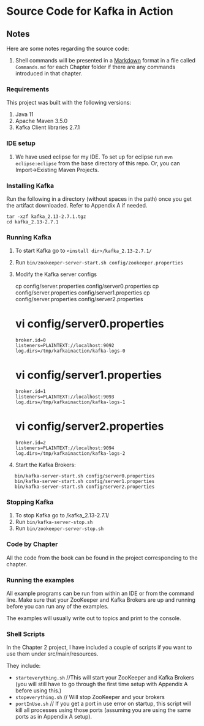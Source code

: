 # Source Code for Kafka in Action

## Notes

Here are some notes regarding the source code:

1. Shell commands will be presented in a [Markdown](https://daringfireball.net/projects/markdown/syntax) format in a file called `Commands.md` for each Chapter folder if there are any commands introduced in that chapter.

### Requirements

This project was built with the following versions:

1. Java 11
1. Apache Maven 3.5.0
1. Kafka Client libraries 2.7.1

### IDE setup
 
1. We have used eclipse for my IDE. 
   To set up for eclipse run `mvn eclipse:eclipse` from the base directory of this repo. 
   Or, you can Import->Existing Maven Projects.

### Installing Kafka

Run the following in a directory (without spaces in the path) once you get the artifact downloaded. Refer to Appendix A if needed.

    tar -xzf kafka_2.13-2.7.1.tgz
    cd kafka_2.13-2.7.1

### Running Kafka

1. To start Kafka go to `<install dir>/kafka_2.13-2.7.1/`
2. Run `bin/zookeeper-server-start.sh config/zookeeper.properties`
3. Modify the Kafka server configs


	cp config/server.properties config/server0.properties
	cp config/server.properties config/server1.properties
	cp config/server.properties config/server2.properties

	# vi config/server0.properties
	
	````
	broker.id=0
	listeners=PLAINTEXT://localhost:9092
	log.dirs=/tmp/kafkainaction/kafka-logs-0
	````
	
	# vi config/server1.properties
	
	````
	broker.id=1
	listeners=PLAINTEXT://localhost:9093
	log.dirs=/tmp/kafkainaction/kafka-logs-1
	````
	
	# vi config/server2.properties
	
	````
	broker.id=2
	listeners=PLAINTEXT://localhost:9094
	log.dirs=/tmp/kafkainaction/kafka-logs-2
	````
	
4. Start the Kafka Brokers:
    
 ````   
    bin/kafka-server-start.sh config/server0.properties
    bin/kafka-server-start.sh config/server1.properties
    bin/kafka-server-start.sh config/server2.properties
 ````
 
### Stopping Kafka

1. To stop Kafka go to <install dir>/kafka_2.13-2.7.1/
2. Run `bin/kafka-server-stop.sh`
3. Run `bin/zookeeper-server-stop.sh`

### Code by Chapter

All the code from the book can be found in the project corresponding to the chapter.
 
### Running the examples
 
All example programs can be run from within an IDE or from the command line. 
Make sure that your ZooKeeper and Kafka Brokers are up and running before you can run any of the examples.

The examples will usually write out to topics and print to the console.

### Shell Scripts

In the Chapter 2 project, I have included a couple of scripts if you want to use them under src/main/resources.

They include:
* `starteverything.sh` //This will start your ZooKeeper and Kafka Brokers (you will still have to go through the first time setup with Appendix A before using this.)
* `stopeverything.sh` // Will stop ZooKeeper and your brokers
* `portInUse.sh` // If you get a port in use error on startup, this script will kill all processes using those ports (assuming you are using the same ports as in Appendix A setup).

